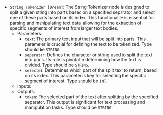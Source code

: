 - `String Tokenizer [Dream]`: The String Tokenizer node is designed to split a given string into parts based on a specified separator and select one of these parts based on its index. This functionality is essential for parsing and manipulating text data, allowing for the extraction of specific segments of interest from larger text bodies.
    - Parameters:
        - `text`: The primary text input that will be split into parts. This parameter is crucial for defining the text to be tokenized. Type should be `STRING`.
        - `separator`: Defines the character or string used to split the text into parts. Its role is pivotal in determining how the text is divided. Type should be `STRING`.
        - `selected`: Determines which part of the split text to return, based on its index. This parameter is key for selecting the specific segment of interest. Type should be `INT`.
    - Inputs:
    - Outputs:
        - `token`: The selected part of the text after splitting by the specified separator. This output is significant for text processing and manipulation tasks. Type should be `STRING`.

